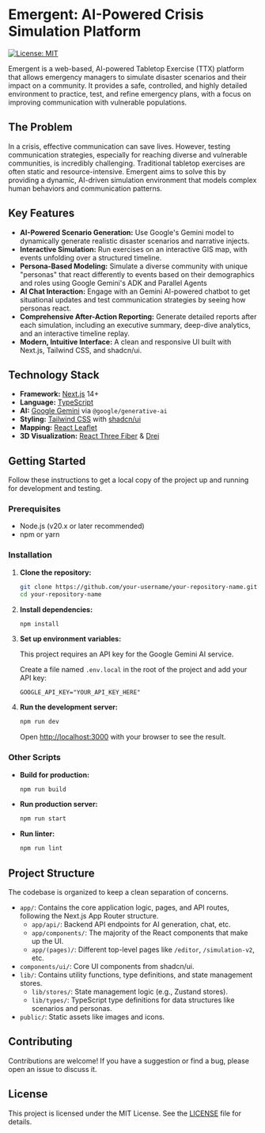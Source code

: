 # Emergent: AI-Powered Crisis Simulation Platform

[![License: MIT](https://img.shields.io/badge/License-MIT-yellow.svg)](https://opensource.org/licenses/MIT)

Emergent is a web-based, AI-powered Tabletop Exercise (TTX) platform that allows emergency managers to simulate disaster scenarios and their impact on a community. It provides a safe, controlled, and highly detailed environment to practice, test, and refine emergency plans, with a focus on improving communication with vulnerable populations.

## The Problem

In a crisis, effective communication can save lives. However, testing communication strategies, especially for reaching diverse and vulnerable communities, is incredibly challenging. Traditional tabletop exercises are often static and resource-intensive. Emergent aims to solve this by providing a dynamic, AI-driven simulation environment that models complex human behaviors and communication patterns.

## Key Features

- **AI-Powered Scenario Generation:** Use Google's Gemini model to dynamically generate realistic disaster scenarios and narrative injects.
- **Interactive Simulation:** Run exercises on an interactive GIS map, with events unfolding over a structured timeline.
- **Persona-Based Modeling:** Simulate a diverse community with unique "personas" that react differently to events based on their demographics and roles using Google Gemini's ADK and Parallel Agents
- **AI Chat Interaction:** Engage with an Gemini AI-powered chatbot to get situational updates and test communication strategies by seeing how personas react.
- **Comprehensive After-Action Reporting:** Generate detailed reports after each simulation, including an executive summary, deep-dive analytics, and an interactive timeline replay.
- **Modern, Intuitive Interface:** A clean and responsive UI built with Next.js, Tailwind CSS, and shadcn/ui.

## Technology Stack

- **Framework:** [Next.js](https://nextjs.org/) 14+
- **Language:** [TypeScript](https://www.typescriptlang.org/)
- **AI:** [Google Gemini](https://ai.google.dev/) via `@google/generative-ai`
- **Styling:** [Tailwind CSS](https://tailwindcss.com/) with [shadcn/ui](https://ui.shadcn.com/)
- **Mapping:** [React Leaflet](https://react-leaflet.js.org/)
- **3D Visualization:** [React Three Fiber](https://docs.pmnd.rs/react-three-fiber/getting-started/introduction) & [Drei](https://github.com/pmndrs/drei)

## Getting Started

Follow these instructions to get a local copy of the project up and running for development and testing.

### Prerequisites

- Node.js (v20.x or later recommended)
- npm or yarn

### Installation

1.  **Clone the repository:**

    ```sh
    git clone https://github.com/your-username/your-repository-name.git
    cd your-repository-name
    ```

2.  **Install dependencies:**

    ```sh
    npm install
    ```

3.  **Set up environment variables:**

    This project requires an API key for the Google Gemini AI service.

    Create a file named `.env.local` in the root of the project and add your API key:

    ```
    GOOGLE_API_KEY="YOUR_API_KEY_HERE"
    ```

4.  **Run the development server:**

    ```sh
    npm run dev
    ```

    Open [http://localhost:3000](http://localhost:3000) with your browser to see the result.

### Other Scripts

- **Build for production:**

  ```sh
  npm run build
  ```

- **Run production server:**

  ```sh
  npm run start
  ```

- **Run linter:**
  ```sh
  npm run lint
  ```

## Project Structure

The codebase is organized to keep a clean separation of concerns.

- `app/`: Contains the core application logic, pages, and API routes, following the Next.js App Router structure.
  - `app/api/`: Backend API endpoints for AI generation, chat, etc.
  - `app/components/`: The majority of the React components that make up the UI.
  - `app/(pages)/`: Different top-level pages like `/editor`, `/simulation-v2`, etc.
- `components/ui/`: Core UI components from shadcn/ui.
- `lib/`: Contains utility functions, type definitions, and state management stores.
  - `lib/stores/`: State management logic (e.g., Zustand stores).
  - `lib/types/`: TypeScript type definitions for data structures like scenarios and personas.
- `public/`: Static assets like images and icons.

## Contributing

Contributions are welcome! If you have a suggestion or find a bug, please open an issue to discuss it.

## License

This project is licensed under the MIT License. See the [LICENSE](LICENSE) file for details.
